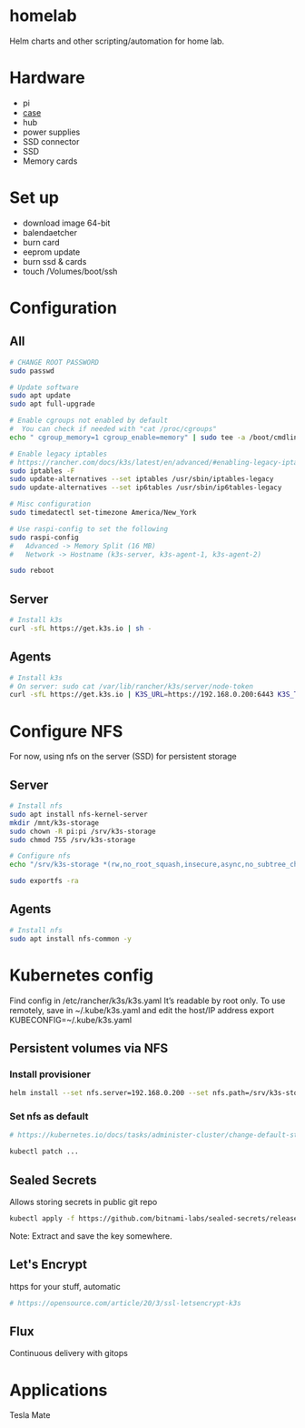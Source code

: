 # homelab
Helm charts and other scripting/automation for home lab.

# Hardware

* pi
* [case](https://www.c4labs.com/product/8-slot-stackable-cluster-case-raspberry-pi-3b-and-other-single-board-computers-color-options/?attribute_pa_cloudlet-case-color=black-lime)
* hub
* power supplies
* SSD connector
* SSD
* Memory cards

# Set up

* download image 64-bit
* balendaetcher
* burn card
* eeprom update
* burn ssd & cards
* touch /Volumes/boot/ssh

# Configuration

## All
```bash
# CHANGE ROOT PASSWORD
sudo passwd

# Update software
sudo apt update
sudo apt full-upgrade

# Enable cgroups not enabled by default
#  You can check if needed with "cat /proc/cgroups"
echo " cgroup_memory=1 cgroup_enable=memory" | sudo tee -a /boot/cmdline.txt

# Enable legacy iptables
# https://rancher.com/docs/k3s/latest/en/advanced/#enabling-legacy-iptables-on-raspbian-buster
sudo iptables -F
sudo update-alternatives --set iptables /usr/sbin/iptables-legacy
sudo update-alternatives --set ip6tables /usr/sbin/ip6tables-legacy

# Misc configuration
sudo timedatectl set-timezone America/New_York

# Use raspi-config to set the following
sudo raspi-config
#	Advanced -> Memory Split (16 MB)
#	Network -> Hostname (k3s-server, k3s-agent-1, k3s-agent-2)

sudo reboot
```

## Server

```bash
# Install k3s
curl -sfL https://get.k3s.io | sh -
```

## Agents
```bash
# Install k3s
# On server: sudo cat /var/lib/rancher/k3s/server/node-token
curl -sfL https://get.k3s.io | K3S_URL=https://192.168.0.200:6443 K3S_TOKEN=<the string from the file above> sh -
```

# Configure NFS
For now, using nfs on the server (SSD) for persistent storage
## Server
```bash
# Install nfs
sudo apt install nfs-kernel-server
mkdir /mnt/k3s-storage
sudo chown -R pi:pi /srv/k3s-storage
sudo chmod 755 /srv/k3s-storage

# Configure nfs
echo "/srv/k3s-storage *(rw,no_root_squash,insecure,async,no_subtree_check,anonuid=1000,anongid=1000)" | sudo tee -a /etc/exports

sudo exportfs -ra
```

## Agents
```bash
# Install nfs
sudo apt install nfs-common -y
```

# Kubernetes config
 Find config in /etc/rancher/k3s/k3s.yaml
	It’s readable by root only.
	To use remotely, save in \~/.kube/k3s.yaml and edit the host/IP address
    export KUBECONFIG=\~/.kube/k3s.yaml


## Persistent volumes via NFS

### Install provisioner
```bash
helm install --set nfs.server=192.168.0.200 --set nfs.path=/srv/k3s-storage --set image.repository=quay.io/external_storage/nfs-client-provisioner-arm nfs-client-provisioner stable/nfs-client-provisioner
```

### Set nfs as default

```bash
# https://kubernetes.io/docs/tasks/administer-cluster/change-default-storage-class/

kubectl patch ...
```

## Sealed Secrets
Allows storing secrets in public git repo
```bash
kubectl apply -f https://github.com/bitnami-labs/sealed-secrets/releases/download/v0.12.5/controller.yaml
```
Note: Extract and save the key somewhere.

## Let's Encrypt
https for your stuff, automatic
```bash
# https://opensource.com/article/20/3/ssl-letsencrypt-k3s
```

## Flux
Continuous delivery with gitops

# Applications

Tesla Mate



